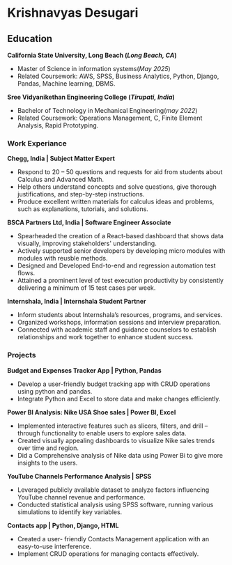 # Krishnavyas Desugari

## Education

**California State University, Long Beach  (_Long Beach, CA_)**                                  
- Master of Science in information systems(_May 2025_)
- Related Coursework:  AWS, SPSS, Business Analytics, Python, Django, Pandas, Machine learning, DBMS.


**Sree Vidyanikethan Engineering College (_Tirupati, India_)**                                                                                 
- Bachelor of Technology in Mechanical Engineering(_may 2022_)                                                                                               
- Related Coursework: Operations Management, C, Finite Element Analysis, Rapid Prototyping.

### Work Experiance
**Chegg, India | Subject Matter Expert**                                                                   
- Respond to 20 – 50 questions and requests for aid from students about Calculus and Advanced Math. 
- Help others understand concepts and solve questions, give thorough justifications, and step-by-step instructions. 
- Produce excellent written materials for calculus ideas and problems, such as explanations, tutorials, and solutions.
 
**BSCA Partners Ltd, India | Software Engineer Associate**                                                                  
- Spearheaded the creation of a React-based dashboard that shows data visually, improving stakeholders' understanding. 
- Actively supported senior developers by developing micro modules with modules with reusble methods.  
- Designed and Developed End-to-end and regression automation test flows.  
- Attained a prominent level of test execution productivity by consistently delivering a minimum of 15 test cases per week.  

**Internshala, India | Internshala Student Partner**                             
- Inform students about Internshala’s resources, programs, and services. 
- Organized workshops, information sessions and interview preparation. 
- Connected with academic staff and guidance counselors to establish relationships and work together to enhance student success.

### Projects
**Budget and Expenses Tracker App | Python, Pandas**                   
- Develop a user-friendly budget tracking app with CRUD operations using python and pandas. 
- Integrate Python and Excel to store data and make changes efficiently. 

**Power BI Analysis: Nike USA Shoe sales | Power BI, Excel**                                                                                  
- Implemented interactive features such as slicers, filters, and drill – through functionality to enable users to explore sales data.  
- Created visually appealing dashboards to visualize Nike sales trends over time and region.  
- Did a Comprehensive analysis of Nike data using Power Bi to give more insights to the users. 

**YouTube Channels Performance Analysis | SPSS**                               
- Leveraged publicly available dataset to analyze factors influencing YouTube channel revenue and performance.  
- Conducted statistical analysis using SPSS software, running various simulations to identify key variables.  

**Contacts app | Python, Django, HTML**                 
- Created a user- friendly Contacts Management application with an easy-to-use interference.  
- Implement CRUD operations for managing contacts effectively.
